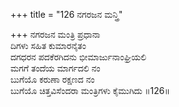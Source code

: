 +++
title = "126 ನಗರಜನ ಮನ್ತ್ರಿ"

+++
ನಗರಜನ ಮಂತ್ರಿ ಪ್ರಧಾನಾ  
ದಿಗಳು ಸಹಿತ ಕುಮಾರನೈತಂ  
ದಗಧರನ ಪದಕೆರಗಿದನು ಭೀಮಾರ್ಜುನಾಂಘ್ರಿಯಲಿ   
ಮಗಗೆ ತಂದೆಯ ಮಾರ್ಗದಲಿ ನಂ  
ಬುಗೆಯೊ ಕರುಣಾ ರಕ್ಷಣದ ನಂ  
ಬುಗೆಯೊ ಚಿತ್ತವಿಸೆಂದರಾ ಮಂತ್ರಿಗಳು ಕೈಮುಗಿದು    ॥126॥